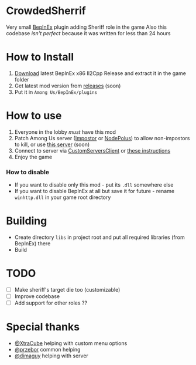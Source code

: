 ﻿# CrowdedSherrif

Very small [BepInEx](https://github.com/BepInEx/BepInEx/) plugin adding Sheriff role in the game
Also this codebase *isn't perfect* because it was written for less than 24 hours

# How to Install
1. [Download](https://builds.bepis.io/projects/bepinex_be) latest BepInEx x86 Il2Cpp Release and extract it in the game folder
2. Get latest mod version from [releases]() (soon)
3. Put it in `Among Us/BepInEx/plugins`

# How to use
1. Everyone in the lobby *must* have this mod
2. Patch Among Us server ([Impostor](https://github.com/Impostor/Impostor) or [NodePolus](https://github.com/NodePolus/NodePolus)) to allow non-impostors to kill, or use [this server]() (soon)
3. Connect to server via [CustomServersClient](https://github.com/andruzzzhka/CustomServersClient/) or [these instructions](https://impostor.github.io/Impostor/)
4. Enjoy the game

### How to disable
- If you want to disable only this mod - put its `.dll` somewhere else
- If you want to disable BepInEx at all but save it for future - rename `winhttp.dll` in your game root directory

# Building
- Create directory `libs` in project root and put all required libraries (from BepInEx) there
- Build

# TODO
 - [ ] Make sheriff's target die too (customizable)
 - [ ] Improve codebase
 - [ ] Add support for other roles ??

# Special thanks
- [@XtraCube](https://github.com/XtraCube) helping with custom menu options
- [@przebor](https://github.com/przebor) common helping
- [@dimaguy](https://github.com/dimaguy) helping with server